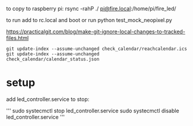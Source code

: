 to copy to raspberry pi:
rsync -rahP ./ pi@fire.local:/home/pi/fire_led/

to run
add to rc.local and boot
or run 
python test_mock_neopixel.py

https://practicalgit.com/blog/make-git-ignore-local-changes-to-tracked-files.html

    git update-index --assume-unchanged check_calendar/reachcalendar.ics
    git update-index --assume-unchanged check_calendar/calendar_status.json


# setup
add led_controller.service
to stop:

'''
  sudo systecmctl stop led_controller.service
  sudo systecmctl disable led_controller.service
'''
